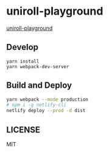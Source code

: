 # uniroll-playground

[uniroll-playground](https://uniroll-playground.netlify.app/)

## Develop

```
yarn install
yarn webpack-dev-server
```

## Build and Deploy

```bash
yarn webpack --mode production
# npm i -g netlify-cli
netlify deploy --prod -d dist
```

## LICENSE

MIT
